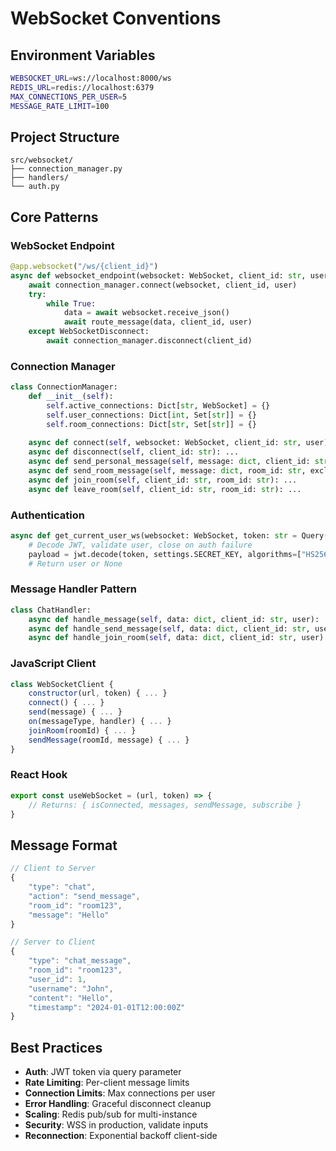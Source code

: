 # WebSocket Conventions

## Environment Variables
```bash
WEBSOCKET_URL=ws://localhost:8000/ws
REDIS_URL=redis://localhost:6379
MAX_CONNECTIONS_PER_USER=5
MESSAGE_RATE_LIMIT=100
```

## Project Structure
```
src/websocket/
├── connection_manager.py
├── handlers/
└── auth.py
```

## Core Patterns

### WebSocket Endpoint
```python
@app.websocket("/ws/{client_id}")
async def websocket_endpoint(websocket: WebSocket, client_id: str, user = Depends(get_current_user_ws)):
    await connection_manager.connect(websocket, client_id, user)
    try:
        while True:
            data = await websocket.receive_json()
            await route_message(data, client_id, user)
    except WebSocketDisconnect:
        await connection_manager.disconnect(client_id)
```

### Connection Manager
```python
class ConnectionManager:
    def __init__(self):
        self.active_connections: Dict[str, WebSocket] = {}
        self.user_connections: Dict[int, Set[str]] = {}
        self.room_connections: Dict[str, Set[str]] = {}
    
    async def connect(self, websocket: WebSocket, client_id: str, user): ...
    async def disconnect(self, client_id: str): ...
    async def send_personal_message(self, message: dict, client_id: str): ...
    async def send_room_message(self, message: dict, room_id: str, exclude_client: str = None): ...
    async def join_room(self, client_id: str, room_id: str): ...
    async def leave_room(self, client_id: str, room_id: str): ...
```

### Authentication
```python
async def get_current_user_ws(websocket: WebSocket, token: str = Query(...)):
    # Decode JWT, validate user, close on auth failure
    payload = jwt.decode(token, settings.SECRET_KEY, algorithms=["HS256"])
    # Return user or None
```

### Message Handler Pattern
```python
class ChatHandler:
    async def handle_message(self, data: dict, client_id: str, user): ...
    async def handle_send_message(self, data: dict, client_id: str, user): ...
    async def handle_join_room(self, data: dict, client_id: str, user): ...
```

### JavaScript Client
```javascript
class WebSocketClient {
    constructor(url, token) { ... }
    connect() { ... }
    send(message) { ... }
    on(messageType, handler) { ... }
    joinRoom(roomId) { ... }
    sendMessage(roomId, message) { ... }
}
```

### React Hook
```javascript
export const useWebSocket = (url, token) => {
    // Returns: { isConnected, messages, sendMessage, subscribe }
}
```

## Message Format
```javascript
// Client to Server
{
    "type": "chat",
    "action": "send_message",
    "room_id": "room123",
    "message": "Hello"
}

// Server to Client
{
    "type": "chat_message",
    "room_id": "room123",
    "user_id": 1,
    "username": "John",
    "content": "Hello",
    "timestamp": "2024-01-01T12:00:00Z"
}
```

## Best Practices
- **Auth**: JWT token via query parameter
- **Rate Limiting**: Per-client message limits
- **Connection Limits**: Max connections per user
- **Error Handling**: Graceful disconnect cleanup
- **Scaling**: Redis pub/sub for multi-instance
- **Security**: WSS in production, validate inputs
- **Reconnection**: Exponential backoff client-side